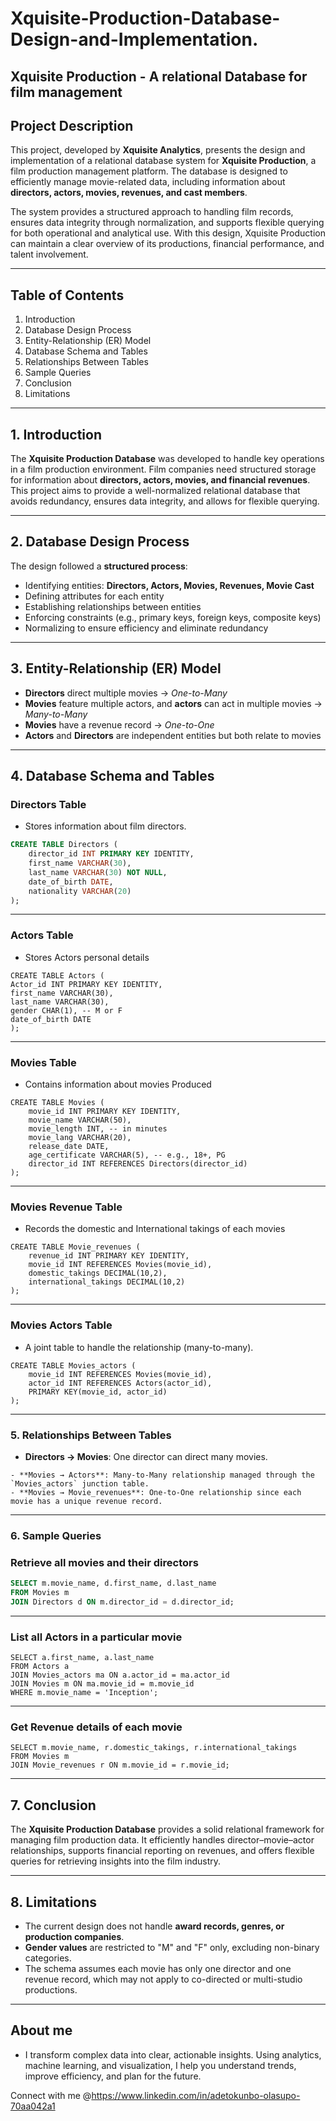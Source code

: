 # Xquisite-Production-Database-Design-and-Implementation.
**Xquisite Production - A relational Database for film management**
---

## Project Description  
This project, developed by **Xquisite Analytics**, presents the design and implementation of a relational database system for **Xquisite Production**, a film production management platform. The database is designed to efficiently manage movie-related data, including information about **directors, actors, movies, revenues, and cast members**.  

The system provides a structured approach to handling film records, ensures data integrity through normalization, and supports flexible querying for both operational and analytical use. With this design, Xquisite Production can maintain a clear overview of its productions, financial performance, and talent involvement.  

---

## Table of Contents  
1. Introduction  
2. Database Design Process  
3. Entity-Relationship (ER) Model  
4. Database Schema and Tables  
5. Relationships Between Tables  
6. Sample Queries  
7. Conclusion  
8. Limitations  

---

## 1. Introduction  
The **Xquisite Production Database** was developed to handle key operations in a film production environment. Film companies need structured storage for information about **directors, actors, movies, and financial revenues**. This project aims to provide a well-normalized relational database that avoids redundancy, ensures data integrity, and allows for flexible querying.  

---

## 2. Database Design Process  
The design followed a **structured process**:  
- Identifying entities: **Directors, Actors, Movies, Revenues, Movie Cast**  
- Defining attributes for each entity  
- Establishing relationships between entities  
- Enforcing constraints (e.g., primary keys, foreign keys, composite keys)  
- Normalizing to ensure efficiency and eliminate redundancy  

---

## 3. Entity-Relationship (ER) Model  
- **Directors** direct multiple movies → *One-to-Many*  
- **Movies** feature multiple actors, and **actors** can act in multiple movies → *Many-to-Many*  
- **Movies** have a revenue record → *One-to-One*  
- **Actors** and **Directors** are independent entities but both relate to movies  

---

## 4. Database Schema and Tables  

### **Directors Table**  
- Stores information about film directors.  

```sql
CREATE TABLE Directors (
	director_id INT PRIMARY KEY IDENTITY,
	first_name VARCHAR(30), 
	last_name VARCHAR(30) NOT NULL,
	date_of_birth DATE,
	nationality VARCHAR(20)
);
```
---
### Actors Table
- Stores Actors personal details
```
CREATE TABLE Actors (
Actor_id INT PRIMARY KEY IDENTITY,
first_name VARCHAR(30),
last_name VARCHAR(30),
gender CHAR(1), -- M or F
date_of_birth DATE
);
```
---
### Movies Table

- Contains information about movies Produced
```
CREATE TABLE Movies (
	movie_id INT PRIMARY KEY IDENTITY,
	movie_name VARCHAR(50),
	movie_length INT, -- in minutes
	movie_lang VARCHAR(20),
	release_date DATE,
	age_certificate VARCHAR(5), -- e.g., 18+, PG
	director_id INT REFERENCES Directors(director_id)
);
```
---
### Movies Revenue Table

- Records the domestic and International takings of each movies
```
CREATE TABLE Movie_revenues (
	revenue_id INT PRIMARY KEY IDENTITY,
	movie_id INT REFERENCES Movies(movie_id),
	domestic_takings DECIMAL(10,2),
	international_takings DECIMAL(10,2)
);
```
---

### Movies Actors Table

- A joint table to handle the relationship (many-to-many).
```
CREATE TABLE Movies_actors (
	movie_id INT REFERENCES Movies(movie_id),
	actor_id INT REFERENCES Actors(actor_id),
	PRIMARY KEY(movie_id, actor_id)
);
```
---

### 5. Relationships Between Tables  
- **Directors → Movies**: One director can direct many movies.
```  
- **Movies → Actors**: Many-to-Many relationship managed through the `Movies_actors` junction table.  
- **Movies → Movie_revenues**: One-to-One relationship since each movie has a unique revenue record.
```  
---

### 6. Sample Queries  

### Retrieve all movies and their directors  
```sql
SELECT m.movie_name, d.first_name, d.last_name
FROM Movies m
JOIN Directors d ON m.director_id = d.director_id;
```
---
### List all Actors in a particular movie
```
SELECT a.first_name, a.last_name
FROM Actors a
JOIN Movies_actors ma ON a.actor_id = ma.actor_id
JOIN Movies m ON ma.movie_id = m.movie_id
WHERE m.movie_name = 'Inception';
```
---
### Get Revenue details of each movie
```
SELECT m.movie_name, r.domestic_takings, r.international_takings
FROM Movies m
JOIN Movie_revenues r ON m.movie_id = r.movie_id;
```
---
## 7. Conclusion  
The **Xquisite Production Database** provides a solid relational framework for managing film production data. It efficiently handles director–movie–actor relationships, supports financial reporting on revenues, and offers flexible queries for retrieving insights into the film industry.  

---

## 8. Limitations  
- The current design does not handle **award records, genres, or production companies**.  
- **Gender values** are restricted to "M" and "F" only, excluding non-binary categories.  
- The schema assumes each movie has only one director and one revenue record, which may not apply to co-directed or multi-studio productions.
---
## About me
- I transform complex data into clear, actionable insights.
Using analytics, machine learning, and visualization, I help you understand trends, improve efficiency, and plan for the future.

Connect with me @https://www.linkedin.com/in/adetokunbo-olasupo-70aa042a1

